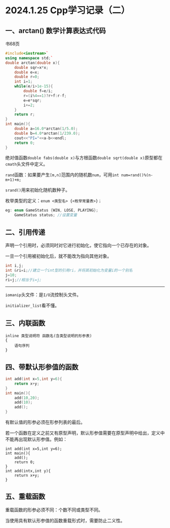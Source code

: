# 2024.1.25 Cpp学习记录（二）

## 一、arctan() 数学计算表达式代码

书68页

```c++
#include<iostream>`
using namespace std;`
double arctan(double x){
	double sqr=x*x;
	double e=x;
	double r=0;
	int i=1;
	while(e/i>1e-15){
		double f=e/i;
		r=(i%4==1)?r+f:r-f;
		e=e*sqr;
		i+=2;
	}
	return r;
}
int main(){
	double a=16.0*arctan(1/5.0);
	double b=4.0*arctan(1/239.0);
	cout<<"PI="<<a-b<<endl;
	return 0;
}
```

绝对值函数`double fabs(double x)`与方根函数`double sqrt(double x)`原型都在`cmath`头文件中定义。

`rand`函数：如果要产生`[m,n]`范围内的随机数`num`，可用`int num=rand()%(n-m+1)+m;`

`srand()`用来初始化随机数种子。

枚举类型的定义：`enum <类型名> {<枚举常量表>}；`

```c++
eg: enum GameStatus {WIN, LOSE, PLAYING};
    GameStatus status; //设置变量
```

## 二、引用传递

声明一个引用时，必须同时对它进行初始化，使它指向一个已存在的对象。

一旦一个引用被初始化后，就不能改为指向其他对象。

```c++
int i,j;
int &ri=i;//建立一个int型的引用ri，并将其初始化为变量i的一个别名
j=10;
ri=j;//相当于i=j;
```

------

`iomanip`头文件：是`I/O`流控制头文件。

`initializer_list`看不懂。

## 三、内联函数

```
inline 类型说明符 函数名(含类型说明的形参表)
{
	语句序列
}
```

## 四、带默认形参值的函数

```c++
int add(int x=5,int y=6){
	return x+y; 
}
int main(){
	add(10,20);
	add(10);
	add();
}
```

有默认值的形参必须在形参列表的最后。

若一个函数在定义之前又有原型声明，默认形参值需要在原型声明中给出，定义中不能再出现默认形参值。例如：

```
int add(int x=5,int y=6);
int main(){
	add();
	return 0;
}
int add(intx,int y){
	return x+y;
}
```

## 五、重载函数

重载函数的形参必须不同：个数不同或类型不同。

当使用具有默认形参值的函数重载形式时，需要防止二义性。